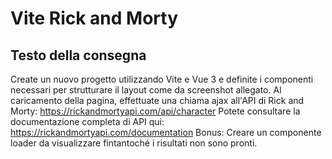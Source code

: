 # Vite Rick and Morty

## Testo della consegna

Create un nuovo progetto utilizzando Vite e Vue 3 e definite i componenti necessari per strutturare il layout come da screenshot allegato.
Al caricamento della pagina, effettuate una chiama ajax all'API di Rick and Morty:
https://rickandmortyapi.com/api/character
Potete consultare la documentazione completa di API qui: https://rickandmortyapi.com/documentation
Bonus:
Creare un componente loader da visualizzare fintantoché i risultati non sono pronti.